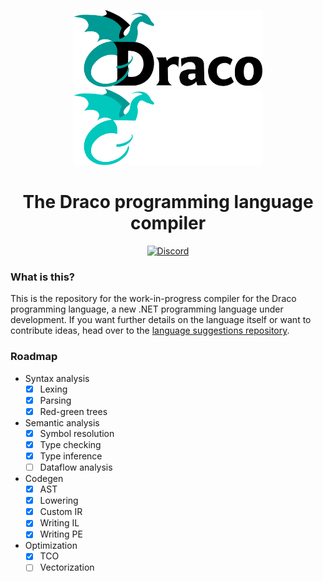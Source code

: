 <p align="center">
    <img src="https://raw.githubusercontent.com/Draco-lang/Language-suggestions/main/Resources/Logo-Long.svg#gh-light-mode-only" width=60%>
    <img src="https://raw.githubusercontent.com/Draco-lang/Language-suggestions/main/Resources/Logo-Long-Inverted.svg#gh-dark-mode-only" width=60%>
</p>

<h1 align="center">The Draco programming language compiler</h1>

<p align="center">
    <a href="https://discord.gg/gHfhpPFzYu"><img alt="Discord" src="https://badgen.net/discord/members/gHfhpPFzYu?icon=discord&color=D70&labelColor=F80&label=Join+our+Discord!"></a>
</p>

### What is this?
This is the repository for the work-in-progress compiler for the Draco programming language, a new .NET programming language under development. If you want further details on the language itself or want to contribute ideas, head over to the [language suggestions repository](https://github.com/Draco-lang/Language-suggestions).

### Roadmap

 * Syntax analysis
   * [x] Lexing
   * [x] Parsing
   * [x] Red-green trees
 * Semantic analysis
   * [x] Symbol resolution
   * [x] Type checking
   * [x] Type inference
   * [ ] Dataflow analysis
 * Codegen
   * [x] AST
   * [x] Lowering
   * [x] Custom IR
   * [x] Writing IL
   * [x] Writing PE
 * Optimization
   * [x] TCO
   * [ ] Vectorization
